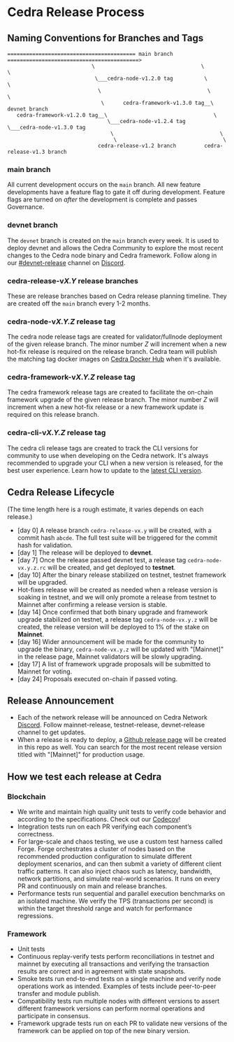 # Cedra Release Process

## Naming Conventions for Branches and Tags

```
========================================= main branch ==========================================>
                           \                                  \                         \
                            \___cedra-node-v1.2.0 tag          \                         \
                             \                                  \                         \
                              \      cedra-framework-v1.3.0 tag__\                     devnet branch
   cedra-framework-v1.2.0 tag__\                                  \                     
                                \___cedra-node-v1.2.4 tag          \___cedra-node-v1.3.0 tag
                                 \                                  \
                                  \                                  \
                             cedra-release-v1.2 branch         cedra-release-v1.3 branch

```

### main branch
All current development occurs on the `main` branch. All new feature developments have a feature flag to gate it off during development. Feature flags are turned on *after* the development is complete and passes Governance.

### devnet branch
The `devnet` branch is created on the `main` branch every week. It is used to deploy devnet and allows the Cedra Community to explore the most recent changes to the Cedra node binary and Cedra framework. Follow along in our [#devnet-release](https://discord.com/channels/945856774056083548/956692649430093904) channel on [Discord](https://discord.gg/cedranetwork).

### cedra-release-v*X.Y* release branches
These are release branches based on Cedra release planning timeline. They are created off
the `main` branch every 1-2 months.

### cedra-node-v*X.Y.Z* release tag
The cedra node release tags are created for validator/fullnode deployment of the given release branch. The minor number *Z* will increment when a new hot-fix release is required on the release branch. Cedra team will publish the matching tag docker images on [Cedra Docker Hub](https://hub.docker.com/r/cedralabs/validator/tags) when it's available.

### cedra-framework-v*X.Y.Z* release tag
The cedra framework release tags are created to facilitate the on-chain framework upgrade of the given release branch. The minor number *Z* will increment when a new hot-fix release or a new  framework update is required on this release branch.

### cedra-cli-v*X.Y.Z* release tag
The cedra cli release tags are created to track the CLI versions for community to use when developing on the Cedra network. It's always recommended to upgrade your CLI when a new version is released, for the best user experience. Learn how to update to the [latest CLI version](https://cedra.dev/en/build/cli).

## Cedra Release Lifecycle
(The time length here is a rough estimate, it varies depends on each release.)
* [day 0] A release branch `cedra-release-vx.y` will be created, with a commit hash `abcde`. The full test suite will be triggered for the commit hash for validation.
* [day 1] The release will be deployed to **devnet**.
* [day 7] Once the release passed devnet test, a release tag `cedra-node-vx.y.z.rc` will be created, and get deployed to **testnet**.
* [day 10] After the binary release stabilized on testnet, testnet framework will be upgraded.
* Hot-fixes release will be created as needed when a release version is soaking in testnet, and we will only promote a release from testnet to Mainnet after confirming a release version is stable.
* [day 14] Once confirmed that both binary upgrade and framework upgrade stabilized on testnet, a release tag `cedra-node-vx.y.z` will be created, the release version will be deployed to 1% of the stake on **Mainnet**.
* [day 16] Wider announcement will be made for the community to upgrade the binary, `cedra-node-vx.y.z` will be updated with "[Mainnet]" in the release page, Mainnet validators will be slowly upgrading.
* [day 17] A list of framework upgrade proposals will be submitted to Mainnet for voting.
* [day 24] Proposals executed on-chain if passed voting.

## Release Announcement
* Each of the network release will be announced on Cedra Network [Discord](https://discord.gg/cedranetwork). Follow mainnet-release, testnet-release, devnet-release channel to get updates.
* When a release is ready to deploy, a [Github release page](https://github.com/cedra-labs/cedra-network/releases) will be created in this repo as well. You can search for the most recent release version titled with "[Mainnet]" for production usage.

## How we test each release at Cedra
### Blockchain
* We write and maintain high quality unit tests to verify code behavior and according to the specifications. Check out our [Codecov](https://app.codecov.io/gh/cedra-labs/cedra-network)!
* Integration tests run on each PR verifying each component’s correctness.
* For large-scale and chaos testing, we use a custom test harness called Forge. Forge orchestrates a cluster of nodes based on the recommended production configuration to simulate different deployment scenarios, and can then submit a variety of different client traffic patterns. It can also inject chaos such as latency, bandwidth, network partitions, and simulate real-world scenarios. It runs on every PR and continuously on main and release branches.
* Performance tests run sequential and parallel execution benchmarks on an isolated machine. We verify the TPS (transactions per second) is within the target threshold range and watch for performance regressions.
### Framework
* Unit tests
* Continuous replay-verify tests perform reconciliations in testnet and mainnet by executing all transactions and verifying the transaction results are correct and in agreement with state snapshots.
* Smoke tests run end-to-end tests on a single machine and verify node operations work as intended. Examples of tests include peer-to-peer transfer and module publish.
* Compatibility tests run multiple nodes with different versions to assert different framework versions can perform normal operations and participate in consensus.
* Framework upgrade tests run on each PR to validate new versions of the framework can be applied on top of the new binary version.
